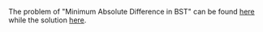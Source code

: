 The problem of "Minimum Absolute Difference in BST" can be found [here](https://leetcode.com/problems/minimum-absolute-difference-in-bst/description/) while the solution [here](). 